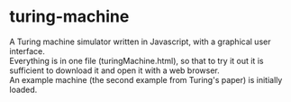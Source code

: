 # turing-machine

A Turing machine simulator written in Javascript, with a graphical user interface.  
Everything is in one file (turingMachine.html), so that to try it out it is sufficient to download it and open it with a web browser.  
An example machine (the second example from Turing's paper) is initially loaded.
